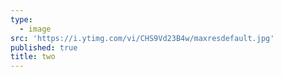 ```yaml
---
type:
  - image
src: 'https://i.ytimg.com/vi/CHS9Vd23B4w/maxresdefault.jpg'
published: true
title: two
---
```

